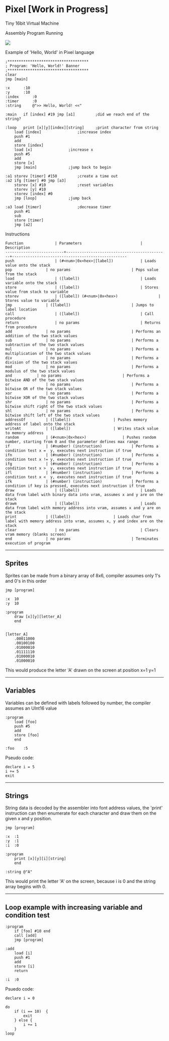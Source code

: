 # Pixel [Work in Progress]
Tiny 16bit Virtual Machine

Assembly Program Running

![](http://i.imgur.com/bPnU768.png)

Example of 'Hello, World' in Pixel language

```
;************************************
; Program: 'Hello, World!' Banner
;************************************
clear
jmp [main]

:x		:10
:y		:10
:index		:0
:timer		:0
:string		@">> Hello, World! <<"

:main	if [index] #19 jmp [a1]			;did we reach end of the string?

:loop	print [x][y][index][string]		;print character from string
	load [index]				;increase index
	push #1
	add
	store [index]
	load [x]				;increase x
	push #5
	add
	store [x]
	jmp [main]				;jump back to begin

:a1	storev [timer] #150			;create a time out
:a2	ifg [timer] #0 jmp [a3]
	storev [x] #10				;reset variables
	storev [y] #10
	storev [index] #0
	jmp [loop]				;jump back

:a3	load [timer]				;decrease timer
	push #1
	sub
	store [timer]
	jmp [a2]
```

Instructions
```
Function	      	  | Parameters                    		| Description
--------------------------+---------------------------------------------+---------------------------------------------------
push 		          | (#<num>|0x<hex>|[label])			| Loads value onto the stack
pop		          | no params			                | Pops value from the stack
load		          | ([label])			                | Loads variable onto the stack
store		          | ([label])			                | Stores value from stack to variable
storev		          | ([label]) (#<num>|0x<hex>)	                | Stores value to variable
jmp		          | ([label])			                | Jumps to label location
call		          | ([label])			                | Call procedure
return		      	  | no params			                | Returns from procedure
add		          | no params			                | Performs an addition of the two stack values
sub		          | no params			                | Performs a subtraction of the two stack values
mul		          | no params			                | Performs a multiplication of the two stack values
div		          | no params			                | Performs a division of the two stack values
mod		          | no params			                | Performs a modulus of the two stack values
and			  | no params			                | Performs a bitwise AND of the two stack values
or		          | no params			                | Performs a bitwise OR of the two stack values
xor		          | no params			                | Performs a bitwise XOR of the two stack values
shr		          | no params			                | Performs a bitwise shift right of the two stack values
shl		          | no params			                | Performs a bitwise shift left of the two stack values
addressOf		  | ([label])					| Pushes memory address of label onto the stack
writeAt			  | ([label])					| Writes stack value to memory address
random			  | (#<num>|0x<hex>)				| Pushes random number, starting from 0 and the parameter defines max range
if		          | (#number) (instruction)	      		| Performs a condition test x =  y, executes next instruction if true
ifn		          | (#number) (instruction)	      		| Performs a condition test x != y, executes next instruction if true
ifg		          | (#number) (instruction)	      		| Performs a condition test x >  y, executes next instruction if true
ifl		          | (#number) (instruction)	      		| Performs a condition test x <  y, executes next instruction if true
ifk		          | (#number) (instruction)	      		| Performs a condition if key is pressed, executes next instruction if true
draw		          | ([label])			                | Loads data from label with binary data into vram, assumes x and y are on the stack
drawm		          | ([label])			                | Loads data from label with memory address into vram, assumes x and y are on the stack
print			  | ([label])					| Loads char from label with memory address into vram, assumes x, y and index are on the stack
clear		          | no params			                | Clears vram memory (blanks screen)
end		          | no params 	                  		| Terminates execution of program
```

----------------------------------------------------------------------------------------------------
Sprites
----------------------------------------------------------------------------------------------------
Sprites can be made from a binary array of 8x6, compiler assumes only  1's and 0's in this order
```
jmp [program]

:x	10
:y	10

:program
	draw [x][y][letter_A]
	end


[letter_A]
	.00011000
	.00100100
	.01000010
	.01111110
	.01000010
	.01000010
```
This would produce the letter 'A' drawn on the screen at position x=1 y=1

----------------------------------------------------------------------------------------------------
Variables
----------------------------------------------------------------------------------------------------
Variables can be defined with labels followed by number, the compiler assumes an UInt16 value
```
:program
	load [foo]
	push #5
	add
	store [foo]
	end
		
:foo	:5
```

Pseudo code:
```
declare i = 5
i += 5
exit 
```
----------------------------------------------------------------------------------------------------
Strings
----------------------------------------------------------------------------------------------------
String data is decoded by the assembler into font address values, the 'print' instruction can
then enumerate for each character and draw them on the given x and y position.

```
jmp [program]

:x	:1
:y	:1
:i	:0

:program
	print [x][y][i][string]
	end

:string @"A"
```
This would print the letter 'A' on the screen, because i is 0 and the string array begins with 0.

----------------------------------------------------------------------------------------------------
Loop example with increasing variable and condition test
----------------------------------------------------------------------------------------------------
```
:program
	if [foo] #10 end
	call [add]
	jmp [program]

:add
	load [i]
	push #1
	add
	store [i]
	return

:i	:0
```

Psuedo code:
```
declare i = 0

do
	if (i == 10)  {
		exit
	} else {
		i += 1
	}
loop
```


